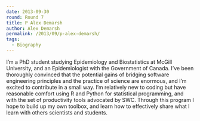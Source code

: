 ```yaml
---
date: 2013-09-30
round: Round 7
title: P Alex Demarsh
author: Alex Demarsh
permalink: /2013/09/p-alex-demarsh/
tags:
  - Biography
---
```

I&#8217;m a PhD student studying Epidemiology and Biostatistics at McGill University, and an Epidemiologist with the Government of Canada. I&#8217;ve been thoroughly convinced that the potential gains of bridging software engineering principles and the practice of science are enormous, and I&#8217;m excited to contribute in a small way. I&#8217;m relatively new to coding but have reasonable comfort using R and Python for statistical programming, and with the set of productivity tools advocated by SWC. Through this program I hope to build up my own toolbox, and learn how to effectively share what I learn with others scientists and students.
